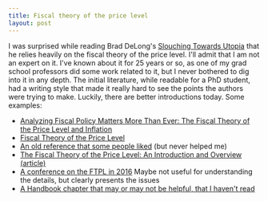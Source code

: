 ```yaml
---
title: Fiscal theory of the price level
layout: post
---
```


I was surprised while reading Brad DeLong's [Slouching Towards Utopia](https://www.basicbooks.com/titles/j-bradford-delong/slouching-towards-utopia/9781541604247/) that he relies heavily on the fiscal theory of the price level. I'll admit that I am not an expert on it. I've known about it for 25 years or so, as one of my grad school professors did some work related to it, but I never bothered to dig into it in any depth. The initial literature, while readable for a PhD student, had a writing style that made it really hard to see the points the authors were trying to make. Luckily, there are better introductions today. Some examples:

- [Analyzing Fiscal Policy Matters More Than Ever: The Fiscal Theory of the Price Level and Inflation](https://www.richmondfed.org/publications/research/economic_brief/2022/eb_22-39)
- [Fiscal Theory of the Price Level](https://users.nber.org/~bassetto/research/palgrave/ftheorypost.pdf)
- [An old reference that some people liked](https://www.nber.org/system/files/working_papers/w7668/w7668.pdf) (but never helped me)
- [The Fiscal Theory of the Price Level: An Introduction and Overview (article)](https://www.johnhcochrane.com/research-all/fiscal-theory-jep-article)
- [A conference on the FTPL in 2016](https://bfi.uchicago.edu/event/next-steps-for-the-fiscal-theory-of-the-price-level/) Maybe not useful for understanding the details, but clearly presents the issues
- [A Handbook chapter that may or may not be helpful, that I haven't read](https://uva.theopenscholar.com/files/eric-leeper/files/leeper-leith-handbook-feb2016-final.pdf)